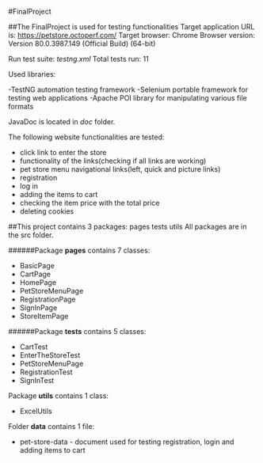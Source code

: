 #FinalProject

##The FinalProject is used for testing functionalities
Target application URL is: https://petstore.octoperf.com/
Target browser: Chrome
Browser version: Version 80.0.3987.149 (Official Build) (64-bit)

Run test suite: *testng.xml* Total tests run: 11

Used libraries:

-TestNG automation testing framework
-Selenium portable framework for testing web applications
-Apache POI library for manipulating various file formats

JavaDoc is located in *doc* folder.

The following website functionalities are tested:

- click link to enter the store
- functionality of the links(checking if all links are working)
- pet store menu navigational links(left, quick and picture links)
- registration
- log in
- adding the items to cart
- checking the item price with the total price
- deleting cookies


##This project contains 3 packages:
pages
tests
utils
All packages are in the src folder.

######Package **pages** contains 7 classes:
- BasicPage
- CartPage
- HomePage
- PetStoreMenuPage
- RegistrationPage
- SignInPage
- StoreItemPage


######Package **tests** contains 5 classes:
- CartTest
- EnterTheStoreTest
- PetStoreMenuPage
- RegistrationTest
- SignInTest

Package **utils** contains 1 class:
- ExcelUtils

Folder **data** contains 1 file:
- pet-store-data - document used for testing registration, login and adding items to cart
